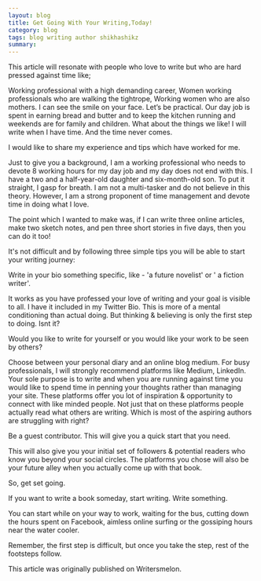 ```yaml
---
layout: blog
title: Get Going With Your Writing,Today!
category: blog
tags: blog writing author shikhashikz 
summary: 
---
```


This article will resonate with people who love to write but who are hard pressed against time like;

Working professional with a high demanding career,
Women working professionals who are walking the tightrope,
Working women who are also mothers.
I can see the smile on your face. Let’s be practical. Our day job is spent in earning bread and butter and to keep the kitchen running and weekends are for family and children. What about the things we like! I will write when I have time. And the time never comes.

I would like to share my experience and tips which have worked for me.

Just to give you a background, I am a working professional who needs to devote 8 working hours for my day job and my day does not end with this. I have a two and a half-year-old daughter and six-month-old son. To put it straight, I gasp for breath. I am not a multi-tasker and do not believe in this theory. However, I am a strong proponent of time management and devote time in doing what I love.

The point which I wanted to make was, if I can write three online articles, make two sketch notes, and pen three short stories in five days, then you can do it too!

It's not difficult and by following three simple tips you will be able to start your writing journey:

Write in your bio something specific, like - 'a future novelist' or ' a fiction writer'.

It works as you have professed your love of writing and your goal is visible to all. I have it included in my Twitter Bio. This is more of a mental conditioning than actual doing. But thinking & believing is only the first step to doing. Isnt it?

Would you like to write for yourself or you would like your work to be seen by others?

Choose between your personal diary and an online blog medium. For busy professionals, I will strongly recommend platforms like Medium, LinkedIn. Your sole purpose is to write and when you are running against time you would like to spend time in penning your thoughts rather than managing your site. These platforms offer you lot of inspiration & opportunity to connect with like minded people. Not just that on these platforms people actually read what others are writing. Which is most of the aspiring authors are struggling with right?

Be a guest contributor. This will give you a quick start that you need.

This will also give you your initial set of followers & potential readers who know you beyond your social circles. The platforms you chose will also be your future alley when you actually come up with that book.

So, get set going.

If you want to write a book someday, start writing. Write something.

You can start while on your way to work, waiting for the bus, cutting down the hours spent on Facebook, aimless online surfing or the gossiping hours near the water cooler.

Remember, the first step is difficult, but once you take the step, rest of the footsteps follow.

This article was originally published on Writersmelon.
